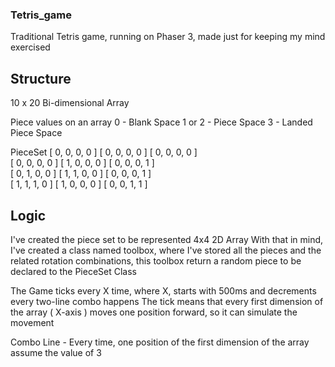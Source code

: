 ### Tetris_game ###
 
Traditional Tetris game, running on Phaser 3, made just for keeping my mind exercised

## Structure

10 x 20 Bi-dimensional Array

Piece values on an array
 0 - Blank Space
 1 or 2 - Piece Space
 3 - Landed Piece Space

PieceSet
[ 0, 0, 0, 0 ]   [ 0, 0, 0, 0 ]    [ 0, 0, 0, 0 ]  
[ 0, 0, 0, 0 ]   [ 1, 0, 0, 0 ]    [ 0, 0, 0, 1 ]  
[ 0, 1, 0, 0 ]   [ 1, 1, 0, 0 ]    [ 0, 0, 0, 1 ]  
[ 1, 1, 1, 0 ]   [ 1, 0, 0, 0 ]    [ 0, 0, 1, 1 ]  

## Logic

I've created the piece set to be represented 4x4 2D Array
With that in mind, I've created a class named toolbox, where I've stored all the pieces and the related rotation combinations, this toolbox return a random piece to be declared to the PieceSet Class

The Game ticks every X time, where X, starts with 500ms and decrements every two-line combo happens
The tick means that every first dimension of the array ( X-axis ) moves one position forward, so it can simulate the movement

Combo Line - Every time, one position of the first dimension of the array assume the value of 3
